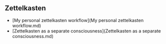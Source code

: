## Zettelkasten

- [My personal zettelkasten workflow](My personal zettelkasten workflow.md)
- [Zettelkasten as a separate consciousness](Zettelkasten as a separate consciousness.md)
